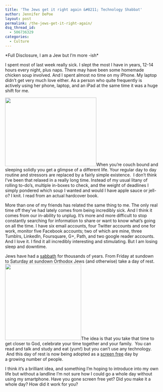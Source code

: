 ```yaml
---
title: 'The Jews get it right again &#8211; Technology Shabbat'
author: Jennifer DePoe
layout: post
permalink: /the-jews-get-it-right-again/
dsq_thread_id:
  - 506736329
categories:
  - Culture
---
```

\*Full Disclosure, I am a Jew but I&#8217;m more -ish\*

I spent most of last week really sick. I slept the most I have in years, 12-14 hours every night, plus naps. There may have been some homemade chicken soup involved. And I spent almost no time on my iPhone. My laptop didn&#8217;t get very much love either. As a person who quite frequently is actively using her phone, laptop, and an iPad at the same time it was a huge shift for me.

<a href="http://hypenotic.com/fun-stuff/7951/the-jews-get-it-right-again/attachment/sick-cat" rel="attachment wp-att-7984"><img class="alignleft size-full wp-image-7984" title="sick-cat" src="http://hypenotic.com/wordpress/wp-content/uploads/2011/12/sick-cat.jpeg" alt="" width="300" height="225" /></a>When you&#8217;re couch bound and sleeping solidly you get a glimpse of a different life. Your regular day to day routine and stressors are replaced by a fairly simple existence.  I don&#8217;t think I&#8217;ve been that relaxed in a really long time. Instead of my usual litany of rolling to-do&#8217;s, multiple in-boxes to check, and the weight of deadlines I simply pondered which soup I wanted and would I have apple sauce or jell-o? I knit. I read from an actual hardcover book.

More than one of my friends has related the same thing to me. The only real time off they&#8217;ve had lately comes from being incredibly sick. And I think it comes from our in-ability to unplug. It&#8217;s more and more difficult to stop constantly searching for information to share or want to know what&#8217;s going on all the time. I have six email accounts, four Twitter accounts and one for work, monitor five Facebook accounts; two of which are mine, three Tumblrs, LinkedIn, Foursquare, G+, Path, and two google reader accounts. And I love it. I find it all incredibly interesting and stimulating. But I am losing sleep and downtime.

Jews have had a <a href="http://hypenotic.com/fun-stuff/7951/the-jews-get-it-right-again/attachment/unplugged" rel="attachment wp-att-7987">sabbath</a> for thousands of years. From Friday at sundown to Saturday at sundown Orthodox Jews (and otherwise) take a day of rest. <a href="http://hypenotic.com/fun-stuff/7951/the-jews-get-it-right-again/attachment/unplugged-2" rel="attachment wp-att-7996"><img class="alignleft size-thumbnail wp-image-7996" title="unplugged" src="http://hypenotic.com/wordpress/wp-content/uploads/2011/12/unplugged1-250x250.jpg" alt="" width="250" height="250" /></a>The idea is that you take that time to get closer to God, celebrate your time together and your family.  You can read and talk and study and eat (yum!) but you can&#8217;t use any technology.  And this day of rest is now being adopted as a <a href="http://switchofftunein.org/" target="_blank">screen free</a> day by a growing number of people.

I think it&#8217;s a brilliant idea, and something I&#8217;m hoping to introduce into my own life but without a landline I&#8217;m not sure how I could go a whole day without using my smartphone. Have you gone screen free yet? Did you make it a whole day? How did it work for you?

&nbsp;

&nbsp;